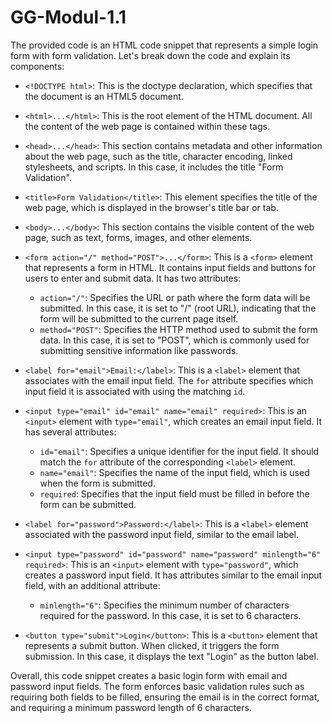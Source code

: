 # GG-Modul-1.1

The provided code is an HTML code snippet that represents a simple login form with form validation. Let's break down the code and explain its components:

- `<!DOCTYPE html>`: This is the doctype declaration, which specifies that the document is an HTML5 document.

- `<html>...</html>`: This is the root element of the HTML document. All the content of the web page is contained within these tags.

- `<head>...</head>`: This section contains metadata and other information about the web page, such as the title, character encoding, linked stylesheets, and scripts. In this case, it includes the title "Form Validation".

- `<title>Form Validation</title>`: This element specifies the title of the web page, which is displayed in the browser's title bar or tab.

- `<body>...</body>`: This section contains the visible content of the web page, such as text, forms, images, and other elements.

- `<form action="/" method="POST">...</form>`: This is a `<form>` element that represents a form in HTML. It contains input fields and buttons for users to enter and submit data. It has two attributes:
  - `action="/"`: Specifies the URL or path where the form data will be submitted. In this case, it is set to "/" (root URL), indicating that the form will be submitted to the current page itself.
  - `method="POST"`: Specifies the HTTP method used to submit the form data. In this case, it is set to "POST", which is commonly used for submitting sensitive information like passwords.

- `<label for="email">Email:</label>`: This is a `<label>` element that associates with the email input field. The `for` attribute specifies which input field it is associated with using the matching `id`.

- `<input type="email" id="email" name="email" required>`: This is an `<input>` element with `type="email"`, which creates an email input field. It has several attributes:
  - `id="email"`: Specifies a unique identifier for the input field. It should match the `for` attribute of the corresponding `<label>` element.
  - `name="email"`: Specifies the name of the input field, which is used when the form is submitted.
  - `required`: Specifies that the input field must be filled in before the form can be submitted.

- `<label for="password">Password:</label>`: This is a `<label>` element associated with the password input field, similar to the email label.

- `<input type="password" id="password" name="password" minlength="6" required>`: This is an `<input>` element with `type="password"`, which creates a password input field. It has attributes similar to the email input field, with an additional attribute:
  - `minlength="6"`: Specifies the minimum number of characters required for the password. In this case, it is set to 6 characters.

- `<button type="submit">Login</button>`: This is a `<button>` element that represents a submit button. When clicked, it triggers the form submission. In this case, it displays the text "Login" as the button label.

Overall, this code snippet creates a basic login form with email and password input fields. The form enforces basic validation rules such as requiring both fields to be filled, ensuring the email is in the correct format, and requiring a minimum password length of 6 characters.
